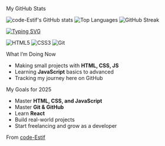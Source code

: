  My GitHub Stats

![code-Estif's GitHub stats](https://github-readme-stats.vercel.app/api?username=code-Estif&show_icons=true&theme=transparent)
![Top Languages](https://github-readme-stats.vercel.app/api/top-langs/?username=code-Estif&layout=compact&theme=transparent)
![GitHub Streak](https://github-readme-streak-stats.herokuapp.com/?user=code-Estif&theme=transparent)

[![Typing SVG](https://readme-typing-svg.herokuapp.com?size=25&color=00FFB3&lines=I+am+a+Frontend+Developer;HTML+and+CSS+lover;Learning+JavaScript)](https://git.io/typing-svg)


<img src="https://img.shields.io/badge/HTML5-E34F26?style=for-the-badge&logo=html5&logoColor=white" alt="HTML5" /> <img src="https://img.shields.io/badge/CSS3-1572B6?style=for-the-badge&logo=css3&logoColor=white" alt="CSS3" /> <img src="https://img.shields.io/badge/Git-F05032?style=for-the-badge&logo=git&logoColor=white" alt="Git" />

 What I’m Doing Now
-  Making small projects with **HTML, CSS, JS**
-  Learning **JavaScript** basics to advanced
-  Tracking my journey here on GitHub

 My Goals for 2025
-  Master **HTML, CSS, and JavaScript**
-  Master **Git & GitHub**
-  Learn **React**
-  Build real-world projects
- Start freelancing and grow as a developer

From [code-Estif](https://github.com/code-Estif)
